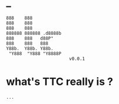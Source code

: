 #   _ 


    888    888            
    888    888            
    888    888            
    888888 888888 .d8888b 
    888    888   d88P"    
    888    888   888      
    Y88b.  Y88b. Y88b.    
     "Y888  "Y888 "Y8888P 
                            v0.0.1

# what's TTC really is ?

    ...












